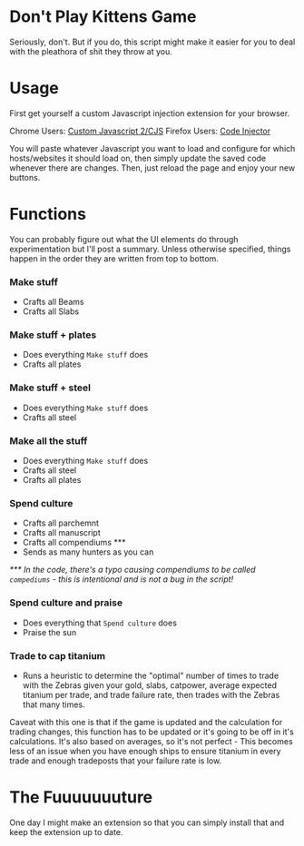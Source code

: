 # Don't Play Kittens Game

Seriously, don't.  But if you do, this script might make it easier for you to deal with the pleathora of shit they throw at you.

# Usage

First get yourself a custom Javascript injection extension for your browser.

Chrome Users: [Custom Javascript 2/CJS](https://chrome.google.com/webstore/detail/custom-javascript-for-web/ddbjnfjiigjmcpcpkmhogomapikjbjdk?hl=en)
Firefox Users: [Code Injector](https://addons.mozilla.org/en-US/firefox/addon/codeinjector/)

You will paste whatever Javascript you want to load and configure for which hosts/websites it should load on, then simply update the saved code whenever there are changes.  Then, just reload the page and enjoy your new buttons.  

# Functions

You can probably figure out what the UI elements do through experimentation but I'll post a summary.  Unless otherwise specified, things happen in the order they are written from top to bottom.

### Make stuff

- Crafts all Beams
- Crafts all Slabs

### Make stuff + plates

- Does everything `Make stuff` does
- Crafts all plates

### Make stuff + steel

- Does everything `Make stuff` does
- Crafts all steel

### Make all the stuff

- Does everything `Make stuff` does
- Crafts all steel
- Crafts all plates

### Spend culture

- Crafts all parchemnt
- Crafts all manuscript
- Crafts all compendiums ***
- Sends as many hunters as you can

_*** In the code, there's a typo causing compendiums to be called `compediums` - this is intentional and is not a bug in the script!_

### Spend culture and praise 

- Does everything that `Spend culture` does
- Praise the sun

### Trade to cap titanium

- Runs a heuristic to determine the "optimal" number of times to trade with the Zebras given your gold, slabs, catpower, average expected titanium per trade, and trade failure rate, then trades with the Zebras that many times.

Caveat with this one is that if the game is updated and the calculation for trading changes, this function has to be updated or it's going to be off in it's calculations.  It's also based on averages, so it's not perfect - This becomes less of an issue when you have enough ships to ensure titanium in every trade and enough tradeposts that your failure rate is low.

# The Fuuuuuuuture

One day I might make an extension so that you can simply install that and keep the extension up to date.

